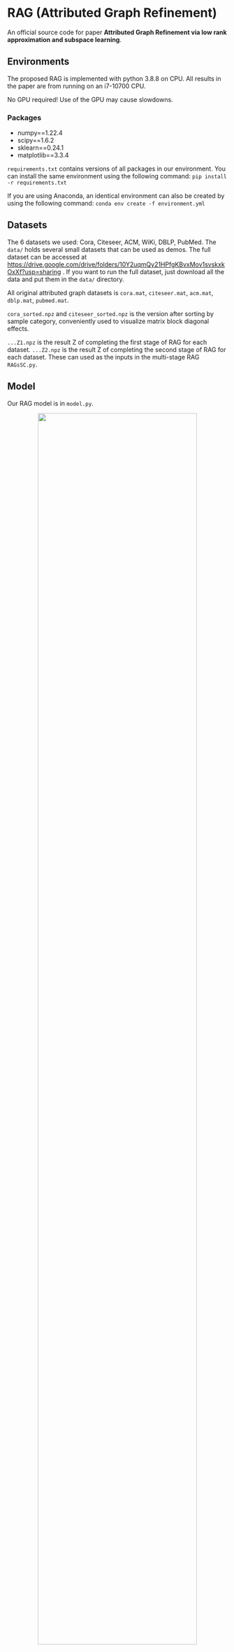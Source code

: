 # RAG (Attributed Graph Refinement)
An official source code for paper **Attributed Graph Refinement via low rank
approximation and subspace learning**.

## Environments
The proposed RAG is implemented with python 3.8.8 on CPU.
All results in the paper are from running on an i7-10700 CPU.

No GPU required!
Use of the GPU may cause slowdowns.

### Packages
+ numpy==1.22.4
+ scipy==1.6.2
+ sklearn==0.24.1
+ matplotlib==3.3.4

```requirements.txt``` contains versions of all packages in our environment. 
You can install the same environment using the following command:
```pip install -r requirements.txt```

If you are using Anaconda, an identical environment can also be created by using the following command:
```conda env create -f environment.yml```


## Datasets
The 6 datasets we used: Cora, Citeseer, ACM, WiKi, DBLP, PubMed.
The ```data/``` holds several small datasets that can be used as demos. 
The full dataset can be accessed at https://drive.google.com/drive/folders/10Y2uqmQy21HPfgKBvxMov1svskxkOxXf?usp=sharing .
If you want to run the full dataset, just download all the data and put them in the ```data/``` directory.

All original attributed graph datasets is ```cora.mat```, ```citeseer.mat```, ```acm.mat```, ```dblp.mat```, ```pubmed.mat```. 

```cora_sorted.npz``` and ```citeseer_sorted.npz``` is the version after sorting by sample category, conveniently used to visualize matrix block diagonal effects.

```...Z1.npz``` is the result Z of completing the first stage of RAG for each dataset.
```...Z2.npz``` is the result Z of completing the second stage of RAG for each dataset.
These can used as the inputs in the multi-stage RAG ```RAGsSC.py```.

## Model
Our RAG model is in ```model.py```.

<div align="center">
<img src="https://github.com/LiminLi-xjtu/RAG_model/blob/master/github-images/multi-stageRAG.png" width="85%" height="85%" />
<br>
Figure 1: The process of multi-stage RAG
</div>

## Quick Start
Running node clustering of RAG: ```python RAGSC.py```.

Running node clustering of multi-stage RAG: ```python RAGsSC.py```.
(Before running ```python RAGsSC.py```, please make sure that the full dataset has been downloaded in Google Drive and saved in the ```data/``` directory.)


## Results
<div align="center">
<img src="https://github.com/LiminLi-xjtu/RAG_model/blob/master/github-images/result1.png" width="85%" height="85%" />
<br>
Figure 2: The node cluster results of RAGSC
</div>

<div align="center">
    <img src="https://github.com/LiminLi-xjtu/RAG_model/blob/master/github-images/cora-raw.png" width="30%" height="30%" />
    <img src="https://github.com/LiminLi-xjtu/RAG_model/blob/master/github-images/cora-RAG.png" width="30%" height="30%" />
    <img src="https://github.com/LiminLi-xjtu/RAG_model/blob/master/github-images/acm-raw.png" width="30%" height="30%" />
    <br>
    <b>cora-raw</b>
    <b>cora-RAG</b>
    <b>acm-raw</b>
    <br>
    <b>Figure 3: The edges in the graph indicate citation relationships between papers.</b>
</div>

